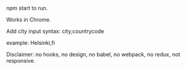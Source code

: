 npm start to run.

Works in Chrome.

Add city input syntax: city,countrycode

example: Helsinki,fi

Disclaimer: no hooks, no design, no babel, no webpack, no redux, not responsive.